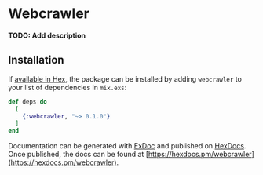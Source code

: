 # Webcrawler

**TODO: Add description**

## Installation

If [available in Hex](https://hex.pm/docs/publish), the package can be installed
by adding `webcrawler` to your list of dependencies in `mix.exs`:

```elixir
def deps do
  [
    {:webcrawler, "~> 0.1.0"}
  ]
end
```

Documentation can be generated with [ExDoc](https://github.com/elixir-lang/ex_doc)
and published on [HexDocs](https://hexdocs.pm). Once published, the docs can
be found at [https://hexdocs.pm/webcrawler](https://hexdocs.pm/webcrawler).

